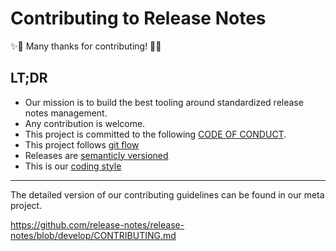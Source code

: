# Contributing to Release Notes

:sparkles::tada: Many thanks for contributing! :tada::sparkles:

## LT;DR

* Our mission is to build the best tooling around standardized release notes management.
* Any contribution is welcome.
* This project is committed to the following [CODE OF CONDUCT](CODE_OF_CONDUCT.md).
* This project follows [git flow](http://nvie.com/posts/a-successful-git-branching-model/)
* Releases are [semanticly versioned](http://semver.org/)
* This is our [coding style](https://github.com/release-notes/eslint-config-release-notes)

---

The detailed version of our contributing guidelines can be found in our meta project.

https://github.com/release-notes/release-notes/blob/develop/CONTRIBUTING.md
